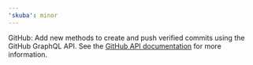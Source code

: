 ```yaml
---
'skuba': minor
---
```


GitHub: Add new methods to create and push verified commits using the GitHub GraphQL API. See the [GitHub API documentation](https://seek-oss.github.io/skuba/docs/development-api/github.html#commitAndPush) for more information.
